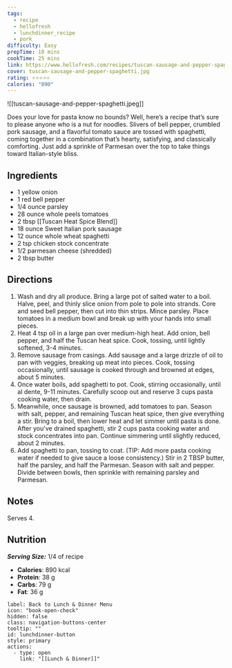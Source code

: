 ```yaml
---
tags:
  - recipe
  - hellofresh
  - lunchdinner_recipe
  - pork
difficulty: Easy
prepTime: 10 mins
cookTime: 25 mins
link: https://www.hellofresh.com/recipes/tuscan-sausage-and-pepper-spaghetti-59fb7cbbc94eac30fd1aa672
cover: tuscan-sausage-and-pepper-spaghetti.jpg
rating: ⭐️⭐️⭐️⭐️⭐️
calories: "890"
---
```


![[tuscan-sausage-and-pepper-spaghetti.jpeg]]

Does your love for pasta know no bounds? Well, here’s a recipe that’s sure to please anyone who is a nut for noodles. Slivers of bell pepper, crumbled pork sausage, and a flavorful tomato sauce are tossed with spaghetti, coming together in a combination that’s hearty, satisfying, and classically comforting. Just add a sprinkle of Parmesan over the top to take things toward Italian-style bliss.

## Ingredients
- 1 yellow onion
- 1 red bell pepper
- 1/4 ounce parsley
- 28 ounce whole peels tomatoes
- 2 tbsp [[Tuscan Heat Spice Blend]]
- 18 ounce Sweet Italian pork sausage
- 12 ounce whole wheat spaghetti
- 2 tsp chicken stock concentrate
- 1/2 parmesan cheese (shredded)
- 2 tbsp butter


## Directions
1. Wash and dry all produce. Bring a large pot of salted water to a boil. Halve, peel, and thinly slice onion from pole to pole into strands. Core and seed bell pepper, then cut into thin strips. Mince parsley. Place tomatoes in a medium bowl and break up with your hands into small pieces.
2. Heat 4 tsp oil in a large pan over medium-high heat. Add onion, bell pepper, and half the Tuscan heat spice. Cook, tossing, until lightly softened, 3-4 minutes.
3. Remove sausage from casings. Add sausage and a large drizzle of oil to pan with veggies, breaking up meat into pieces. Cook, tossing occasionally, until sausage is cooked through and browned at edges, about 5 minutes.
4. Once water boils, add spaghetti to pot. Cook, stirring occasionally, until al dente, 9-11 minutes. Carefully scoop out and reserve 3 cups pasta cooking water, then drain.
5. Meanwhile, once sausage is browned, add tomatoes to pan. Season with salt, pepper, and remaining Tuscan heat spice, then give everything a stir. Bring to a boil, then lower heat and let simmer until pasta is done. After you've drained spaghetti, stir 2 cups pasta cooking water and stock concentrates into pan. Continue simmering until slightly reduced, about 2 minutes.
6. Add spaghetti to pan, tossing to coat. (TIP: Add more pasta cooking water if needed to give sauce a loose consistency.) Stir in 2 TBSP butter, half the parsley, and half the Parmesan. Season with salt and pepper. Divide between bowls, then sprinkle with remaining parsley and Parmesan.

## Notes
Serves 4.

## Nutrition
***Serving Size:*** 1/4 of recipe
- **Calories**: 890 kcal
- **Protein**: 38 g
- **Carbs**: 79 g
- **Fat**: 36 g


```meta-bind-button
label: Back to Lunch & Dinner Menu
icon: "book-open-check"
hidden: false
class: navigation-buttons-center
tooltip: ""
id: lunchdinner-button
style: primary
actions:
  - type: open
    link: "[[Lunch & Dinner]]"

```
 
